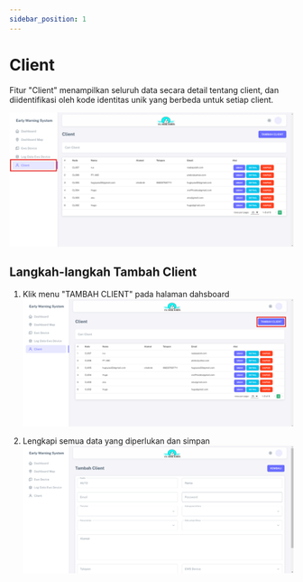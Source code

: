```yaml
---
sidebar_position: 1
---
```


# Client

Fitur "Client" menampilkan seluruh data secara detail tentang client, dan diidentifikasi oleh kode identitas unik yang berbeda untuk setiap client.

![EWS](../assets/early-warning-system/client-dashboard.png) 

## Langkah-langkah Tambah Client

1. Klik menu "TAMBAH CLIENT" pada halaman dahsboard
![EWS](../assets/early-warning-system/client-tambah.png)

2. Lengkapi semua data yang diperlukan dan simpan                 
![EWS](../assets/early-warning-system/client-form.png)
